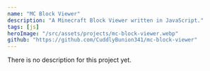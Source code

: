 ```yaml
---
name: "MC Block Viewer"
description: "A Minecraft Block Viewer written in JavaScript."
tags: [js]
heroImage: "/src/assets/projects/mc-block-viewer.webp"
github: "https://github.com/CuddlyBunion341/mc-block-viewer"
---
```

There is no description for this project yet.


